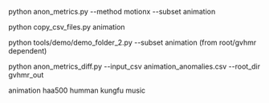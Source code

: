 python anon_metrics.py --method motionx --subset animation

python copy_csv_files.py animation

python tools/demo/demo_folder_2.py --subset animation (from root/gvhmr dependent)

python anon_metrics_diff.py --input_csv animation_anomalies.csv --root_dir gvhmr_out


animation
haa500
humman
kungfu
music
